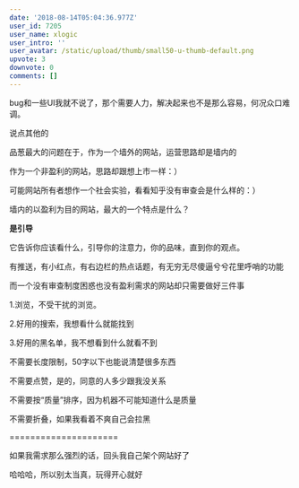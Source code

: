```yaml
---
date: '2018-08-14T05:04:36.977Z'
user_id: 7205
user_name: xlogic
user_intro: ''
user_avatar: /static/upload/thumb/small50-u-thumb-default.png
upvote: 3
downvote: 0
comments: []
---
```


bug和一些UI我就不说了，那个需要人力，解决起来也不是那么容易，何况众口难调。

说点其他的

品葱最大的问题在于，作为一个墙外的网站，运营思路却是墙内的

作为一个非盈利的网站，思路却跟想上市一样：）  

可能网站所有者想作一个社会实验，看看知乎没有审查会是什么样的：）

墙内的以盈利为目的网站，最大的一个特点是什么？

**是引导**

它告诉你应该看什么，引导你的注意力，你的品味，直到你的观点。

有推送，有小红点，有右边栏的热点话题，有无穷无尽傻逼兮兮花里呼哨的功能

而一个没有审查制度困惑也没有盈利需求的网站却只需要做好三件事

1.浏览，不受干扰的浏览。

2.好用的搜索，我想看什么就能找到

3.好用的黑名单，我不想看到什么就看不到

不需要长度限制，50字以下也能说清楚很多东西

不需要点赞，是的，同意的人多少跟我没关系

不需要按“质量”排序，因为机器不可能知道什么是质量

不需要折叠，如果我看着不爽自己会拉黑

\=====================  

如果我需求那么强烈的话，回头我自己架个网站好了

哈哈哈，所以别太当真，玩得开心就好
